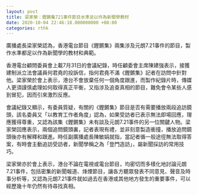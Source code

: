 ```yaml
---
layout: post
title: 梁家榮：鏗鏘集721事件節目水準足以作為新聞學教材
date: 2020-10-04 22:46:18.000000000 +08:00
categories: rthk
---
```


廣播處長梁家榮認為，香港電台節目《鏗鏘集》兩集涉及元朗7.21事件的節目，製作水準都足以作為新聞學的教材和典範。

香港電台顧問委員會上載7月31日的會議紀錄，時任顧委會主席陳建強表示，接獲建制派立法會議員何君堯的投訴信，指何君堯不滿《鏗鏘集》記者在訪問中針對他。梁家榮於會上表示，港台不會放棄任何一個角度跟進，而製作紀錄片時，傳媒人更須謹慎處理如何取得真正平衡，又指涉及追查真相的節目，難免會令某些人感到冒犯，因而引來激烈反應。

會議紀錄又顯示，有委員質疑，有關的《鏗鏘集》節目是否有需要播放兩段追訪鏡頭，該名委員又「以教育工作者角度」認為，如果受訪者已表示無法即場回應，理應獲得尊重，又認為該集《鏗鏘集》未有談及元朗7.21事件的另一位關鍵人物。梁家榮回應表示，兩個追問鏡頭裏，記者表現有禮，並非刻意製造衝撞，播放追問鏡頭後亦有解釋和跟進。時任副廣播處長陳敏娟就指，當記者循一般途徑無法取得答案，有時會主動追訪受訪者，新聞學稱之為「登門造訪」，屬新聞採訪的常用技巧。

梁家榮亦於會上表示，港台不論在電視或電台節目，均密切而多樣化地討論元朗7.21事件，包括密集的新聞報道、烽煙節目，讓各方聽眾發表不同意見、聲音及時事分析等，又認為元朗7.21事件就如過去在香港或其他地方發生的重要事件，可以經歷幾十年仍然有待尋找真相。
